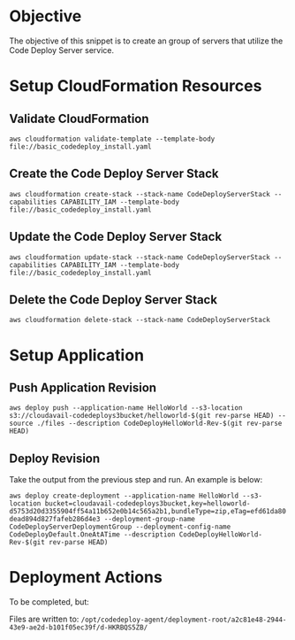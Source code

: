 # Objective

The objective of this snippet is to create an group of servers that utilize the Code Deploy Server service.

# Setup CloudFormation Resources

## Validate CloudFormation

`aws cloudformation validate-template --template-body file://basic_codedeploy_install.yaml`

## Create the Code Deploy Server Stack

`aws cloudformation create-stack --stack-name CodeDeployServerStack --capabilities CAPABILITY_IAM --template-body file://basic_codedeploy_install.yaml`


## Update the Code Deploy Server Stack

`aws cloudformation update-stack --stack-name CodeDeployServerStack --capabilities CAPABILITY_IAM --template-body file://basic_codedeploy_install.yaml`

## Delete the Code Deploy Server Stack

`aws cloudformation delete-stack --stack-name CodeDeployServerStack`

# Setup Application

## Push Application Revision

`aws deploy push --application-name HelloWorld --s3-location s3://cloudavail-codedeploys3bucket/helloworld-$(git rev-parse HEAD) --source ./files --description CodeDeployHelloWorld-Rev-$(git rev-parse HEAD)`

## Deploy Revision

Take the output from the previous step and run. An example is below:

`aws deploy create-deployment --application-name HelloWorld --s3-location bucket=cloudavail-codedeploys3bucket,key=helloworld-d5753d20d3355904ff54a11b652e0b14c565a2b1,bundleType=zip,eTag=efd61da80dead894d827fafeb286d4e3 --deployment-group-name CodeDeployServerDeploymentGroup --deployment-config-name CodeDeployDefault.OneAtATime --description CodeDeployHelloWorld-Rev-$(git rev-parse HEAD)`

# Deployment Actions

To be completed, but:

Files are written to: `/opt/codedeploy-agent/deployment-root/a2c81e48-2944-43e9-ae2d-b101f05ec39f/d-HKRBQS5ZB/`
